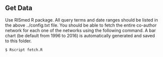 Get Data
--

Use RISmed R package. All query terms and date ranges should be listed in the above ../config.txt file. You should be able to fetch the entire co-author network for each one of the networks using the following command. A bar chart (be default from 1996 to 2016) is automatically generated and saved to this folder.

```
$ Rscript fetch.R
```